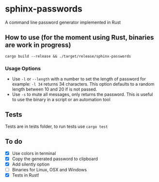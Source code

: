 # sphinx-passwords
A command line password generator implemented in Rust

## How to use (for the moment using Rust, binaries are work in progress)

`cargo build --release && ./target/release/sphinx-passwords`

### Usage Options

- Use `-l` or `--length` with a number to set the length of password for example: `-l 34` returns 34 characters. This option defaults to a random length between 10 and 20 if is not passed.
- Use `-s` to mute all messages, only returns the password. This is useful to use the binary in a script or an automation tool

## Tests

Tests are in tests folder, to run tests use `cargo test`

## To do

- [x] Use colors in terminal
- [x] Copy the generated password to clipboard
- [x] Add silently option
- [ ] Binaries for Linux, OSX and Windows
- [x] Tests in Rust!
